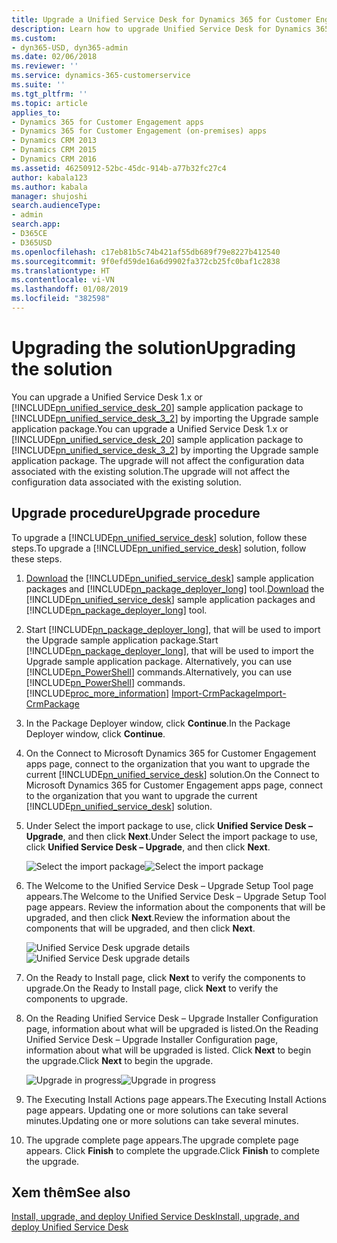 ```yaml
---
title: Upgrade a Unified Service Desk for Dynamics 365 for Customer Engagement apps solution | MicrosoftDocs
description: Learn how to upgrade Unified Service Desk for Dynamics 365 for Customer Engagement apps.
ms.custom:
- dyn365-USD, dyn365-admin
ms.date: 02/06/2018
ms.reviewer: ''
ms.service: dynamics-365-customerservice
ms.suite: ''
ms.tgt_pltfrm: ''
ms.topic: article
applies_to:
- Dynamics 365 for Customer Engagement apps
- Dynamics 365 for Customer Engagement (on-premises) apps
- Dynamics CRM 2013
- Dynamics CRM 2015
- Dynamics CRM 2016
ms.assetid: 46250912-52bc-45dc-914b-a77b32fc27c4
author: kabala123
ms.author: kabala
manager: shujoshi
search.audienceType:
- admin
search.app:
- D365CE
- D365USD
ms.openlocfilehash: c17eb81b5c74b421af55db689f79e8227b412540
ms.sourcegitcommit: 9f0efd59de16a6d9902fa372cb25fc0baf1c2838
ms.translationtype: HT
ms.contentlocale: vi-VN
ms.lasthandoff: 01/08/2019
ms.locfileid: "382598"
---
```

# <a name="upgrading-the-solution"></a><span data-ttu-id="ec735-103">Upgrading the solution</span><span class="sxs-lookup"><span data-stu-id="ec735-103">Upgrading the solution</span></span>
<span data-ttu-id="ec735-104">You can upgrade a Unified Service Desk 1.x or [!INCLUDE[pn_unified_service_desk_20](../../includes/pn-unified-service-desk-20.md)] sample application package to [!INCLUDE[pn_unified_service_desk_3_2](../../includes/pn-unified-service-desk-3-2.md)] by importing the Upgrade sample application package.</span><span class="sxs-lookup"><span data-stu-id="ec735-104">You can upgrade a Unified Service Desk 1.x or [!INCLUDE[pn_unified_service_desk_20](../../includes/pn-unified-service-desk-20.md)] sample application package to [!INCLUDE[pn_unified_service_desk_3_2](../../includes/pn-unified-service-desk-3-2.md)] by importing the Upgrade sample application package.</span></span> <span data-ttu-id="ec735-105">The upgrade will not affect the configuration data associated with the existing solution.</span><span class="sxs-lookup"><span data-stu-id="ec735-105">The upgrade will not affect the configuration data associated with the existing solution.</span></span>  
  
## <a name="upgrade-procedure"></a><span data-ttu-id="ec735-106">Upgrade procedure</span><span class="sxs-lookup"><span data-stu-id="ec735-106">Upgrade procedure</span></span>  
 <span data-ttu-id="ec735-107">To upgrade a [!INCLUDE[pn_unified_service_desk](../../includes/pn-unified-service-desk.md)] solution, follow these steps.</span><span class="sxs-lookup"><span data-stu-id="ec735-107">To upgrade a [!INCLUDE[pn_unified_service_desk](../../includes/pn-unified-service-desk.md)] solution, follow these steps.</span></span>  
  
1. <span data-ttu-id="ec735-108">[Download](http://go.microsoft.com/fwlink/p/?LinkID=867343) the [!INCLUDE[pn_unified_service_desk](../../includes/pn-unified-service-desk.md)] sample application packages and [!INCLUDE[pn_package_deployer_long](../../includes/pn-package-deployer-long.md)] tool.</span><span class="sxs-lookup"><span data-stu-id="ec735-108">[Download](http://go.microsoft.com/fwlink/p/?LinkID=867343) the [!INCLUDE[pn_unified_service_desk](../../includes/pn-unified-service-desk.md)] sample application packages and [!INCLUDE[pn_package_deployer_long](../../includes/pn-package-deployer-long.md)] tool.</span></span>  
  
2. <span data-ttu-id="ec735-109">Start [!INCLUDE[pn_package_deployer_long](../../includes/pn-package-deployer-long.md)], that will be used  to import the Upgrade sample application package.</span><span class="sxs-lookup"><span data-stu-id="ec735-109">Start [!INCLUDE[pn_package_deployer_long](../../includes/pn-package-deployer-long.md)], that will be used  to import the Upgrade sample application package.</span></span> <span data-ttu-id="ec735-110">Alternatively, you can use [!INCLUDE[pn_PowerShell](../../includes/pn-powershell.md)] commands.</span><span class="sxs-lookup"><span data-stu-id="ec735-110">Alternatively, you can use [!INCLUDE[pn_PowerShell](../../includes/pn-powershell.md)] commands.</span></span> [!INCLUDE[proc_more_information](../../includes/proc-more-information.md)] <span data-ttu-id="ec735-111">[Import-CrmPackage](https://technet.microsoft.com/library/dn756301.aspx)</span><span class="sxs-lookup"><span data-stu-id="ec735-111">[Import-CrmPackage](https://technet.microsoft.com/library/dn756301.aspx)</span></span>  
  
3. <span data-ttu-id="ec735-112">In the Package Deployer window, click **Continue**.</span><span class="sxs-lookup"><span data-stu-id="ec735-112">In the Package Deployer window, click **Continue**.</span></span>  
  
4. <span data-ttu-id="ec735-113">On the Connect to Microsoft Dynamics 365 for Customer Engagement apps page, connect to the organization that you want to upgrade the current [!INCLUDE[pn_unified_service_desk](../../includes/pn-unified-service-desk.md)] solution.</span><span class="sxs-lookup"><span data-stu-id="ec735-113">On the Connect to Microsoft Dynamics 365 for Customer Engagement apps page, connect to the organization that you want to upgrade the current [!INCLUDE[pn_unified_service_desk](../../includes/pn-unified-service-desk.md)] solution.</span></span>  
  
5. <span data-ttu-id="ec735-114">Under Select the import package to use, click **Unified Service Desk – Upgrade**, and then click **Next**.</span><span class="sxs-lookup"><span data-stu-id="ec735-114">Under Select the import package to use, click **Unified Service Desk – Upgrade**, and then click **Next**.</span></span>  
  
   <span data-ttu-id="ec735-115">![Select the import package](../../unified-service-desk/media/usd-select-package.png "Select the import package")</span><span class="sxs-lookup"><span data-stu-id="ec735-115">![Select the import package](../../unified-service-desk/media/usd-select-package.png "Select the import package")</span></span>  
  
6. <span data-ttu-id="ec735-116">The Welcome to the Unified Service Desk – Upgrade Setup Tool page appears.</span><span class="sxs-lookup"><span data-stu-id="ec735-116">The Welcome to the Unified Service Desk – Upgrade Setup Tool page appears.</span></span> <span data-ttu-id="ec735-117">Review the information about the components that will be upgraded, and then click **Next**.</span><span class="sxs-lookup"><span data-stu-id="ec735-117">Review the information about the components that will be upgraded, and then click **Next**.</span></span>  
  
   <span data-ttu-id="ec735-118">![Unified Service Desk upgrade details](../../unified-service-desk/media/usd-upgrade-details.png "Unified Service Desk upgrade details")</span><span class="sxs-lookup"><span data-stu-id="ec735-118">![Unified Service Desk upgrade details](../../unified-service-desk/media/usd-upgrade-details.png "Unified Service Desk upgrade details")</span></span>  
  
7. <span data-ttu-id="ec735-119">On the Ready to Install page, click **Next** to verify the components to upgrade.</span><span class="sxs-lookup"><span data-stu-id="ec735-119">On the Ready to Install page, click **Next** to verify the components to upgrade.</span></span>  
  
8. <span data-ttu-id="ec735-120">On the Reading Unified Service Desk – Upgrade Installer Configuration page, information about what will be upgraded is listed.</span><span class="sxs-lookup"><span data-stu-id="ec735-120">On the Reading Unified Service Desk – Upgrade Installer Configuration page, information about what will be upgraded is listed.</span></span> <span data-ttu-id="ec735-121">Click **Next** to begin the upgrade.</span><span class="sxs-lookup"><span data-stu-id="ec735-121">Click **Next** to begin the upgrade.</span></span>  
  
   <span data-ttu-id="ec735-122">![Upgrade in progress](../../unified-service-desk/media/usd-upgrade-progress.png "Upgrade in progress")</span><span class="sxs-lookup"><span data-stu-id="ec735-122">![Upgrade in progress](../../unified-service-desk/media/usd-upgrade-progress.png "Upgrade in progress")</span></span>  
  
9. <span data-ttu-id="ec735-123">The Executing Install Actions page appears.</span><span class="sxs-lookup"><span data-stu-id="ec735-123">The Executing Install Actions page appears.</span></span> <span data-ttu-id="ec735-124">Updating one or more solutions can take several minutes.</span><span class="sxs-lookup"><span data-stu-id="ec735-124">Updating one or more solutions can take several minutes.</span></span>  
  
10. <span data-ttu-id="ec735-125">The upgrade complete page appears.</span><span class="sxs-lookup"><span data-stu-id="ec735-125">The upgrade complete page appears.</span></span> <span data-ttu-id="ec735-126">Click **Finish** to complete the upgrade.</span><span class="sxs-lookup"><span data-stu-id="ec735-126">Click **Finish** to complete the upgrade.</span></span>  
  
## <a name="see-also"></a><span data-ttu-id="ec735-127">Xem thêm</span><span class="sxs-lookup"><span data-stu-id="ec735-127">See also</span></span>  
 [<span data-ttu-id="ec735-128">Install, upgrade, and deploy Unified Service Desk</span><span class="sxs-lookup"><span data-stu-id="ec735-128">Install, upgrade, and deploy Unified Service Desk</span></span>](../../unified-service-desk/admin/install-upgrade-deploy-unified-service-desk.md)
